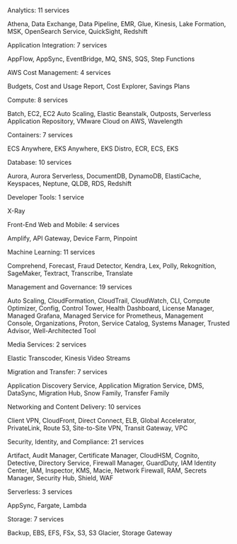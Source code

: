 Analytics: 11 services

Athena, Data Exchange, Data Pipeline, EMR, Glue, Kinesis, Lake Formation, MSK, OpenSearch Service, QuickSight, Redshift


Application Integration: 7 services

AppFlow, AppSync, EventBridge, MQ, SNS, SQS, Step Functions


AWS Cost Management: 4 services

Budgets, Cost and Usage Report, Cost Explorer, Savings Plans


Compute: 8 services

Batch, EC2, EC2 Auto Scaling, Elastic Beanstalk, Outposts, Serverless Application Repository, VMware Cloud on AWS, Wavelength


Containers: 7 services

ECS Anywhere, EKS Anywhere, EKS Distro, ECR, ECS, EKS


Database: 10 services

Aurora, Aurora Serverless, DocumentDB, DynamoDB, ElastiCache, Keyspaces, Neptune, QLDB, RDS, Redshift


Developer Tools: 1 service

X-Ray


Front-End Web and Mobile: 4 services

Amplify, API Gateway, Device Farm, Pinpoint


Machine Learning: 11 services

Comprehend, Forecast, Fraud Detector, Kendra, Lex, Polly, Rekognition, SageMaker, Textract, Transcribe, Translate


Management and Governance: 19 services

Auto Scaling, CloudFormation, CloudTrail, CloudWatch, CLI, Compute Optimizer, Config, Control Tower, Health Dashboard, License Manager, Managed Grafana, Managed Service for Prometheus, Management Console, Organizations, Proton, Service Catalog, Systems Manager, Trusted Advisor, Well-Architected Tool


Media Services: 2 services

Elastic Transcoder, Kinesis Video Streams


Migration and Transfer: 7 services

Application Discovery Service, Application Migration Service, DMS, DataSync, Migration Hub, Snow Family, Transfer Family


Networking and Content Delivery: 10 services

Client VPN, CloudFront, Direct Connect, ELB, Global Accelerator, PrivateLink, Route 53, Site-to-Site VPN, Transit Gateway, VPC


Security, Identity, and Compliance: 21 services

Artifact, Audit Manager, Certificate Manager, CloudHSM, Cognito, Detective, Directory Service, Firewall Manager, GuardDuty, IAM Identity Center, IAM, Inspector, KMS, Macie, Network Firewall, RAM, Secrets Manager, Security Hub, Shield, WAF


Serverless: 3 services

AppSync, Fargate, Lambda


Storage: 7 services

Backup, EBS, EFS, FSx, S3, S3 Glacier, Storage Gateway